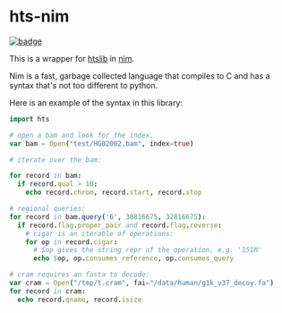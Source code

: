 hts-nim
=======

[![badge](https://img.shields.io/badge/docs-latest-blue.svg)](https://brentp.github.io/hts-nim/)


This is a wrapper for [htslib](https://github.com/samtools/htslib) in [nim](https://nim-lang.org). 

Nim is a fast, garbage collected language that compiles to C and has a syntax that's not
too different to python.

Here is an example of the syntax in this library:

```nim
import hts

# open a bam and look for the index.
var bam = Open("test/HG02002.bam", index=true)

# iterate over the bam:

for record in bam:
  if record.qual > 10:
    echo record.chrom, record.start, record.stop

# regional queries:
for record in bam.query('6', 30816675, 32816675):
  if record.flag.proper_pair and record.flag.reverse:
    # cigar is an iterable of operations:
    for op in record.cigar:
      # $op gives the string repr of the operation, e.g. '151M'
      echo $op, op.consumes_reference, op.consumes_query

# cram requires an fasta to decode:
var cram = Open("/tmp/t.cram", fai="/data/human/g1k_v37_decoy.fa")
for record in cram:
  echo record.qname, record.isize
```

